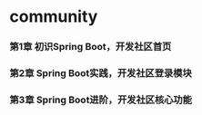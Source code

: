 # community
### 第1章 初识Spring Boot，开发社区首页
### 第2章 Spring Boot实践，开发社区登录模块
### 第3章 Spring Boot进阶，开发社区核心功能
